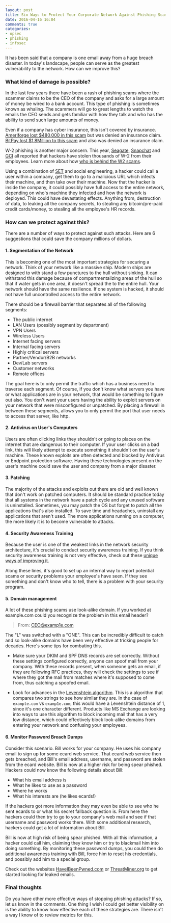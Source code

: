 ```yaml
---
layout: post
title: Six Ways to Protect Your Corporate Network Against Phishing Scams
date: 2016-04-16 16:04
comments: true
categories:
- opsec
- phishing
- infosec
---
```

It has been said that a company is one email away from a huge breach disaster. In today's landscape, people can serve as the greatest vulnerability to the network. How can we improve this?

### What kind of damage is possible?

In the last few years there have been a rash of phishing scams where the scammer claims to be the CEO of the company and asks for a large amount of money be wired to a bank account. This type of phishing is sometimes known as whaling. The scammers will go to great lengths to watch the emails the CEO sends and gets familiar with how they talk and who has the ability to send such large amounts of money.

Even if a company has cyber insurance, this isn't covered by insurance. <a href="http://krebsonsecurity.com/2016/01/firm-sues-cyber-insurer-over-480k-loss/">Ameriforge lost $480,000 in this scam</a> but was denied an insurance claim. <a href="http://www.networkworld.com/article/2984989/security/cyber-insurance-rejects-claim-after-bitpay-lost-1-8-million-in-phishing-attack.html">BitPay lost $1.8Million to this scam</a> and also was denied an insurance claim.

W-2 phishing is another major concern. This year, <a href="http://krebsonsecurity.com/2016/03/seagate-phish-exposes-all-employee-w-2s/">Seagate</a>, <a href="http://money.cnn.com/2016/02/29/technology/snapchat-phishing-scam/index.html">Snapchat</a> and <a href="http://www.ktva.com/more-than-2500-gci-employees-w-2-information-stolen-in-phishing-scam-524/">GCI</a> all reported that hackers have stolen thousands of W-2 from their employees. Learn more about how [who is behind the W2 scams](/actors-behind-the-w2-tax-phishing-scams/).

Using a combination of <a href="https://www.trustedsec.com/social-engineer-toolkit/">SET</a> and social engineering, a hacker could call a user within a company, get them to go to a malicious URL which infects their machine, and then take over their machine. Now that the hacker is inside the company, it could possibly have full access to the entire network, depending on who's machine they infected and how the network is deployed. This could have devastating effects. Anything from, destruction of data, to leaking all the company secrets, to stealing any bitcoin/pre-paid credit cards/money, to stealing all the employee's HR records.

### How can we protect against this?

There are a number of ways to protect against such attacks. Here are 6 suggestions that could save the company millions of dollars.

#### 1. Segmentation of the Network

This is becoming one of the most important strategies for securing a network. Think of your network like a massive ship. Modern ships are designed to with stand a few punctures to the hull without sinking. It can withstand this damage because of compartmentalizing areas of the hull so that if water gets in one area, it doesn't spread the to the entire hull. Your network should have the same resilience. If one system is hacked, it should not have full uncontrolled access to the entire network.

There should be a firewall barrier that separates all of the following segments:

* The public internet
* LAN Users (possibly segment by department)
* VPN Users
* Wireless Users
* Internet facing servers
* Internal facing servers
* Highly critical servers
* Partner/Vendor/B2B networks
* Dev/Lab servers
* Customer networks
* Remote offices

The goal here is to only permit the traffic which has a business need to traverse each segment. Of course, if you don't know what servers you have or what applications are in your network, that would be something to figure out also. You don't want your users having the ability to exploit servers on your network that were misconfigured or unpatched. By placing a firewall in between these segments, allows you to only permit the port that user needs to access that server, like http.

#### 2. Antivirus on User's Computers

Users are often clicking links they shouldn't or going to places on the internet that are dangerous to their computer. If your user clicks on a bad link, this will likely attempt to execute something it shouldn't on the user's machine. These known exploits are often detected and blocked by Antivirus or Endpoint protection software. Having these technologies present on the user's machine could save the user and company from a major disaster.

#### 3. Patching

The majority of the attacks and exploits out there are old and well known that don't work on patched computers. It should be standard practice today that all systems in the network have a patch cycle and any unused software is uninstalled. Sometimes, you may patch the OS but forget to patch all the applications that's also installed. To save time and headaches, uninstall any applications that aren't used. The more applications running on a computer, the more likely it is to become vulnerable to attacks.

#### 4. Security Awareness Training

Because the user is one of the weakest links in the network security architecture, it's crucial to conduct security awareness training. If you think security awareness training is not very effective, check out these [unique ways of improving it](/effective-security-awareness-training/).

Along these lines, it's good to set up an internal way to report potential scams or security problems your employee's have seen. If they see something and don't know who to tell, there is a problem with your security program.

#### 5. Domain management

A lot of these phishing scams use look-alike domain. If you worked at example.com could you recognize the problem in this email header?

> From: CEO@examp1e.com

The "L" was switched with a "ONE". This can be incredibly difficult to catch and so look-alike domains have been very effective at tricking people for decades. Here's some tips for combating this.

* Make sure your DKIM and SPF DNS records are set correctly. Without these settings configured correctly, anyone can spoof mail from your company. With these records present, when someone gets an email, if they are following RFC practices, they will check the settings to see if where they got the mail from matches where it's supposed to come from, thus catching a spoofed email.

* Look for advances in the <a href="https://en.wikipedia.org/wiki/Levenshtein_distance">Levenshtein algorithm</a>. This is a algorithm that compares two strings to see how similar they are. In the case of `example.com` vs `examp1e.com`, this would have a Levenshtein distance of 1, since it's one character different. Products like MS Exchange are looking into ways to use this algorithm to block incoming mail that has a very low distance, which could effectively block look-alike domains from entering your network and confusing your employees.

#### 6. Monitor Password Breach Dumps

Consider this scenario. Bill works for your company. He uses his company email to sign up for some ecard web service. That ecard web service then gets breached, and Bill's email address, username, and password are stolen from the ecard website. Bill is now at a higher risk for being spear phished. Hackers could now know the following details about Bill:

* What his email address is
* What he likes to use as a password
* Where he works
* What his interests are (he likes ecards!)

If the hackers got more information they may even be able to see who he sent ecards to or what his secret fallback question is. From here the hackers could then try to go to your company's web mail and see if that username and password works there. With some additional research, hackers could get a lot of information about Bill.

Bill is now at high risk of being spear phished. With all this information, a hacker could call him, claiming they know him or try to blackmail him into doing something. By monitoring these password dumps, you could then do additional awareness training with Bill, force him to reset his credentials, and possibly add him to a special group.

Check out the websites <a href="https://haveibeenpwned.com/">HaveIBeenPwned.com</a> or [ThreatMiner.org](https://threatminer.org) to get started looking for leaked emails.

### Final thoughts

Do you have other more effective ways of stopping phishing attacks? If so, let us know in the comments. One thing I wish I could get better visibility on is the ability to know how effective each of these strategies are. There isn't a way I know of to review metrics for this.


